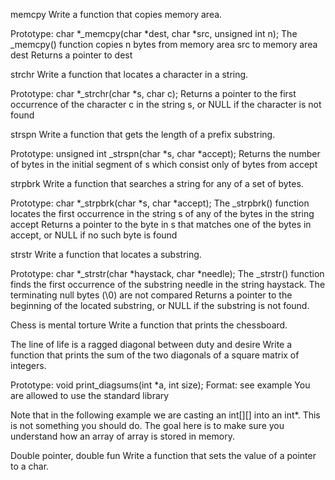 memcpy Write a function that copies memory area.



Prototype: char *_memcpy(char *dest, char *src, unsigned int n); The _memcpy() function copies n bytes from memory area src to memory area dest Returns a pointer to dest



strchr Write a function that locates a character in a string.



Prototype: char *_strchr(char *s, char c); Returns a pointer to the first occurrence of the character c in the string s, or NULL if the character is not found



strspn Write a function that gets the length of a prefix substring.



Prototype: unsigned int _strspn(char *s, char *accept); Returns the number of bytes in the initial segment of s which consist only of bytes from accept



strpbrk Write a function that searches a string for any of a set of bytes.



Prototype: char *_strpbrk(char *s, char *accept); The _strpbrk() function locates the first occurrence in the string s of any of the bytes in the string accept Returns a pointer to the byte in s that matches one of the bytes in accept, or NULL if no such byte is found



strstr Write a function that locates a substring.



Prototype: char *_strstr(char *haystack, char *needle); The _strstr() function finds the first occurrence of the substring needle in the string haystack. The terminating null bytes (\0) are not compared Returns a pointer to the beginning of the located substring, or NULL if the substring is not found.



Chess is mental torture Write a function that prints the chessboard.



The line of life is a ragged diagonal between duty and desire Write a function that prints the sum of the two diagonals of a square matrix of integers.



Prototype: void print_diagsums(int *a, int size); Format: see example You are allowed to use the standard library



Note that in the following example we are casting an int[][] into an int*. This is not something you should do. The goal here is to make sure you understand how an array of array is stored in memory.



Double pointer, double fun Write a function that sets the value of a pointer to a char.
